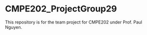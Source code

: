 # CMPE202_ProjectGroup29
This repository is for the team project for CMPE202 under Prof. Paul Nguyen.

